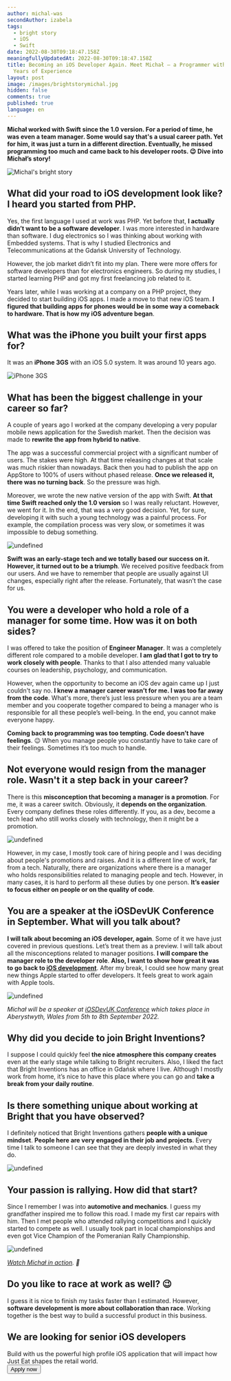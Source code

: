 ```yaml
---
author: michal-was
secondAuthor: izabela
tags:
  - bright story
  - iOS
  - Swift
date: 2022-08-30T09:18:47.158Z
meaningfullyUpdatedAt: 2022-08-30T09:18:47.158Z
title: Becoming an iOS Developer Again. Meet Michał – a Programmer with over 10
  Years of Experience
layout: post
image: /images/brightstorymichal.jpg
hidden: false
comments: true
published: true
language: en
---
```

**Michał worked with Swift since the 1.0 version. For a period of time, he was even a team manager. Some would say that's a usual career path. Yet for him, it was just a turn in a different direction. Eventually, he missed programming too much and came back to his developer roots. 😉 Dive into Michał’s story!**

<img src="/images/brightstorymichalcollage.png" alt="Michal's bright story" class="image" />

## What did your road to iOS development look like? I heard you started from PHP.

Yes, the first language I used at work was PHP. Yet before that, **I actually didn’t want to be a software developer**. I was more interested in hardware than software. I dug electronics so I was thinking about working with Embedded systems. That is why I studied Electronics and Telecommunications at the Gdańsk University of Technology.

However, the job market didn’t fit into my plan. There were more offers for software developers than for electronics engineers. So during my studies, I started learning PHP and got my first freelancing job related to it.

Years later, while I was working at a company on a PHP project, they decided to start building iOS apps. I made a move to that new iOS team. **I figured that building apps for phones would be in some way a comeback to hardware. That is how my iOS adventure began**.

## What was the iPhone you built your first apps for?

It was an **iPhone 3GS** with an iOS 5.0 system. It was around 10 years ago.

<img src="/images/iphone3gs.png" alt="iPhone 3GS" class="image" />

## What has been the biggest challenge in your career so far?

A couple of years ago I worked at the company developing a very popular mobile news application for the Swedish market. Then the decision was made to **rewrite the app from hybrid to native**. 

The app was a successful commercial project with a significant number of users. The stakes were high. At that time releasing changes at that scale was much riskier than nowadays. Back then you had to publish the app on AppStore to 100% of users without phased release. **Once we released it, there was no turning back**. So the pressure was high. 

Moreover, we wrote the new native version of the app with Swift. **At that time Swift reached only the 1.0 version** so I was really reluctant. However, we went for it. In the end, that was a very good decision. Yet, for sure, developing it with such a young technology was a painful process. For example, the compilation process was very slow, or sometimes it was impossible to debug something.

<img src="/images/michal_quote_swift.png" alt="undefined" class="image" />

**Swift was an early-stage tech and we totally based our success on it. However, it turned out to be a triumph**. We received positive feedback from our users. And we have to remember that people are usually against UI changes, especially right after the release. Fortunately, that wasn’t the case for us.

## You were a developer who hold a role of a manager for some time. How was it on both sides?

I was offered to take the position of **Engineer Manager**. It was a completely different role compared to a mobile developer. **I am glad that I got to try to work closely with people**. Thanks to that I also attended many valuable courses on leadership, psychology, and communication. 

However, when the opportunity to become an iOS dev again came up I just couldn't say no. **I knew a manager career wasn’t for me. I was too far away from the code**. What's more, there’s just less pressure when you are a team member and you cooperate together compared to being a manager who is responsible for all these people’s well-being. In the end, you cannot make everyone happy. 

**Coming back to programming was too tempting. Code doesn’t have feelings**. 😉 When you manage people you constantly have to take care of their feelings. Sometimes it’s too much to handle.

## Not everyone would resign from the manager role. Wasn't it a step back in your career?

There is this **misconception that becoming a manager is a promotion**. For me, it was a career switch. Obviously, it **depends on the organization**. Every company defines these roles differently. If you, as a dev, become a tech lead who still works closely with technology, then it might be a promotion. 

<img src="/images/michal_quote_manager.png" alt="undefined" class="image" />

However, in my case, I mostly took care of hiring people and I was deciding about people's promotions and raises. And it is a different line of work, far from a tech. Naturally, there are organizations where there is a manager who holds responsibilities related to managing people and tech. However, in many cases, it is hard to perform all these duties by one person. **It’s easier to focus either on people or on the quality of code**.

## You are a speaker at the iOSDevUK Conference in September. What will you talk about?

**I will talk about becoming an iOS developer, again**. Some of it we have just covered in previous questions. Let’s treat them as a preview. I will talk about all the misconceptions related to manager positions. **I will compare the manager role to the developer role**. **Also, I want to show how great it was to go back to [iOS development](/our-areas/mobile-app-development)**. After my break, I could see how many great new things Apple started to offer developers. It feels great to work again with Apple tools.

<img src="/images/michal_iosdevuk.png" alt="undefined" class="image" />

*Michał will be a speaker at [iOSDevUK Conference](https://www.iosdevuk.com/speakers) which takes place in Aberystwyth, Wales from 5th to 8th September 2022.*

## Why did you decide to join Bright Inventions?

I suppose I could quickly feel **the nice atmosphere this company creates** even at the early stage while talking to Bright recruiters. Also, I liked the fact that Bright Inventions has an office in Gdańsk where I live. Although I mostly work from home, it’s nice to have this place where you can go and **take a break from your daily routine**.

## Is there something unique about working at Bright that you have observed?

I definitely noticed that Bright Inventions gathers **people with a unique mindset**. **People here are very engaged in their job and projects**. Every time I talk to someone I can see that they are deeply invested in what they do.

<img src="/images/michal_quote_bright.png" alt="undefined" class="image" />

## Your passion is rallying. How did that start?

Since I remember I was into **automotive and mechanics**. I guess my grandfather inspired me to follow this road. I made my first car repairs with him. Then I met people who attended rallying competitions and I quickly started to compete as well. I usually took part in local championships and even got Vice Champion of the Pomeranian Rally Championship.

<img src="/images/michal_rally_passion.png" alt="undefined" class="image" />

*[Watch Michał in action](https://www.youtube.com/watch?v=tU-jv80y3SM&t=40s). 🏁*

## Do you like to race at work as well? 😉

I guess it is nice to finish my tasks faster than I estimated. However, **software development is more about collaboration than race**. Working together is the best way to build a successful product in this business.

<div className="block-button"><h2>We are looking for senior iOS developers</h2><div>Build with us the powerful high profile iOS application that will impact how Just Eat shapes the retail world.</div><a href="/jobs/senior-ios-developer/"><button>Apply now</button></a></div>
